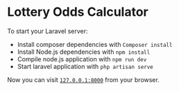 # Lottery Odds Calculator

To start your Laravel server:

  * Install composer dependencies with `Composer install`
  * Install Node.js dependencies with `npm install`
  * Compile node.js application with `npm run dev`
  * Start laravel application with `php artisan serve`

Now you can visit [`127.0.0.1:8000`](http://127.0.0.1:8000) from your browser.